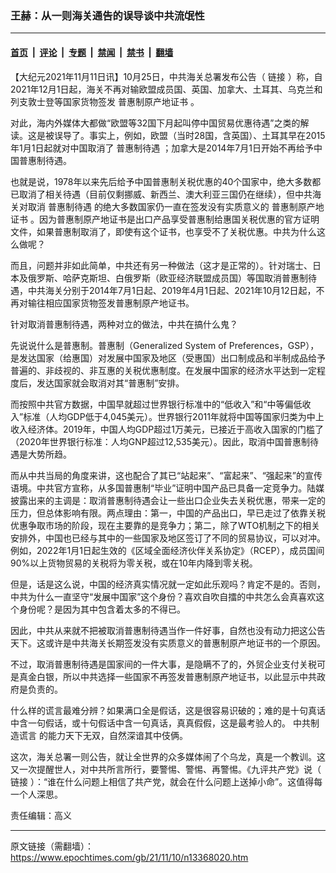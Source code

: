 ### 王赫：从一则海关通告的误导谈中共流氓性

---

#### [首页](../../../..?n13368020) &nbsp;|&nbsp; [评论](../../../../../epoch-comment?n13368020) &nbsp;|&nbsp; [专题](../../../../../epoch-special?n13368020) &nbsp;|&nbsp; [禁闻](../../../../../epoch-news?n13368020) &nbsp;|&nbsp; [禁书](../../../../../books?n13368020) &nbsp;|&nbsp; [翻墙](https://github.com/gfw-breaker/nogfw/blob/master/README.md?n13368020)


<div class="post_content" id="artbody" itemprop="articleBody">
 <!-- article content begin -->
 <p>
  【大纪元2021年11月11日讯】10月25日，中共海关总署发布公告（
  <ok href="http://www.customs.gov.cn/customs/302249/2480148/3968366/index.html">
   链接
  </ok>
  ）称，自2021年12月1日起，海关不再对输欧盟成员国、英国、加拿大、土耳其、乌克兰和列支敦士登等国家货物签发
  <ok href="https://www.epochtimes.com/gb/tag/%E6%99%AE%E6%83%A0%E5%88%B6%E5%8E%9F%E4%BA%A7%E5%9C%B0%E8%AF%81%E4%B9%A6.html">
   普惠制原产地证书
  </ok>
  。
 </p>
 <p>
  对此，海内外媒体大都做“欧盟等32国下月起叫停中国贸易优惠待遇”之类的解读。这是被误导了。事实上，例如，欧盟（当时28国，含英国）、土耳其早在2015年1月1日起就对中国取消了
  <ok href="https://www.epochtimes.com/gb/tag/%E6%99%AE%E6%83%A0%E5%88%B6%E5%BE%85%E9%81%87.html">
   普惠制待遇
  </ok>
  ；加拿大是2014年7月1日开始不再给予中国普惠制待遇。
 </p>
 <p>
  也就是说，1978年以来先后给予中国普惠制关税优惠的40个国家中，绝大多数都已取消了相关待遇（目前仅剩挪威、新西兰、澳大利亚三国仍在继续），但中共海关对取消
  <ok href="https://www.epochtimes.com/gb/tag/%E6%99%AE%E6%83%A0%E5%88%B6%E5%BE%85%E9%81%87.html">
   普惠制待遇
  </ok>
  的绝大多数国家仍一直在签发没有实质意义的
  <ok href="https://www.epochtimes.com/gb/tag/%E6%99%AE%E6%83%A0%E5%88%B6%E5%8E%9F%E4%BA%A7%E5%9C%B0%E8%AF%81%E4%B9%A6.html">
   普惠制原产地证书
  </ok>
  。因为普惠制原产地证书是出口产品享受普惠制给惠国关税优惠的官方证明文件，如果普惠制取消了，即使有这个证书，也享受不了关税优惠。中共为什么这么做呢？
 </p>
 <p>
  而且，问题并非如此简单，中共还有另一种做法（这才是正常的）。针对瑞士、日本及俄罗斯、哈萨克斯坦、白俄罗斯（欧亚经济联盟成员国）等国取消普惠制待遇，中共海关分别于2014年7月1日起、2019年4月1日起、2021年10月12日起，不再对输往相应国家货物签发普惠制原产地证书。
 </p>
 <p>
  针对取消普惠制待遇，两种对立的做法，中共在搞什么鬼？
 </p>
 <p>
  先说说什么是普惠制。普惠制（Generalized System of Preferences，GSP），是发达国家（给惠国）对发展中国家及地区（受惠国）出口制成品和半制成品给予普遍的、非歧视的、非互惠的关税优惠制度。在发展中国家的经济水平达到一定程度后，发达国家就会取消对其“普惠制”安排。
 </p>
 <p>
  而按照中共官方数据，中国早就超过世界银行标准中的“低收入”和“中等偏低收入”标准（人均GDP低于4,045美元）。世界银行2011年就将中国等国家归类为中上收入经济体。2019年，中国人均GDP超过1万美元，已接近于高收入国家的门槛了（2020年世界银行标准：人均GNP超过12,535美元）。因此，取消中国普惠制待遇是大势所趋。
 </p>
 <p>
  而从中共当局的角度来讲，这也配合了其已“站起来”、“富起来”、“强起来”的宣传语境。中共官方宣称，从多国普惠制“毕业”证明中国产品已具备一定竞争力。陆媒披露出来的主调是：取消普惠制待遇会让一些出口企业失去关税优惠，带来一定的压力，但总体影响有限。两点理由：第一，中国的产品出口，早已走过了依靠关税优惠争取市场的阶段，现在主要靠的是竞争力；第二，除了WTO机制之下的相关安排外，中国也已经与其中的一些国家及地区签订了不同的贸易协议，可以对冲。例如，2022年1月1日起生效的《区域全面经济伙伴关系协定》（RCEP），成员国间90%以上货物贸易的关税将为零关税，或在10年内降到零关税。
 </p>
 <p>
  但是，话是这么说，中国的经济真实情况就一定如此乐观吗？肯定不是的。否则，中共为什么一直坚守“发展中国家”这个身份？喜欢自吹自擂的中共怎么会真喜欢这个身份呢？是因为其中包含着太多的不得已。
 </p>
 <p>
  因此，中共从来就不把被取消普惠制待遇当作一件好事，自然也没有动力把这公告天下。这或许是中共海关长期签发没有实质意义的普惠制原产地证书的一个原因。
 </p>
 <p>
  不过，取消普惠制待遇是国家间的一件大事，是隐瞒不了的，外贸企业支付关税可是真金白银，所以中共选择一些国家不再签发普惠制原产地证书，以此显示中共政府是负责的。
 </p>
 <p>
  什么样的谎言最难分辨？如果满口全是假话，这是很容易识破的；难的是十句真话中含一句假话，或十句假话中含一句真话，真真假假，这是最考验人的。
  <ok href="https://www.epochtimes.com/gb/tag/%E4%B8%AD%E5%85%B1%E5%88%B6%E9%80%A0%E8%B0%8E%E8%A8%80.html">
   中共制造谎言
  </ok>
  的能力天下无双，自然深谙其中伎俩。
 </p>
 <p>
  这次，海关总署一则公告，就让全世界的众多媒体闹了个乌龙，真是一个教训。这又一次提醒世人，对中共所言所行，要警惕、警惕、再警惕。《九评共产党》说（
  <ok href="https://www.epochtimes.com/gb/4/11/21/n723946.htm">
   链接
  </ok>
  ）：“谁在什么问题上相信了共产党，就会在什么问题上送掉小命”。这值得每一个人深思。
 </p>
 <p>
  责任编辑：高义
 </p>
 <!-- article content end -->
 <div id="below_article_ad">
 </div>
</div>


---

原文链接（需翻墙）：https://www.epochtimes.com/gb/21/11/10/n13368020.htm